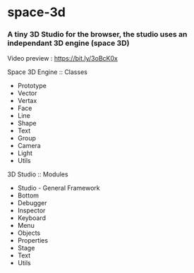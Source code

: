 # space-3d
### A tiny 3D Studio for the browser, the studio uses an independant 3D engine (space 3D)

Video preview :
    https://bit.ly/3oBcK0x

Space 3D Engine :: Classes
<ul>
  <li>Prototype</li>
  <li>Vector</li>
  <li>Vertax</li>
  <li>Face</li>
  <li>Line</li>
  <li>Shape</li>
  <li>Text</li>
  <li>Group</li>
  <li>Camera</li>
  <li>Light</li>
  <li>Utils</li>
</ul>

3D Studio :: Modules
<ul>
  <li>Studio - General Framework</li>
  <li>Bottom</li>
  <li>Debugger</li>
  <li>Inspector</li>
  <li>Keyboard</li>
  <li>Menu</li>
  <li>Objects</li>
  <li>Properties</li>
  <li>Stage</li>
  <li>Text</li>
  <li>Utils</li>
</ul>
